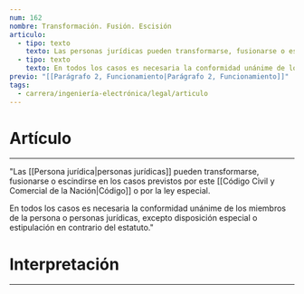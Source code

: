 ```yaml
---
num: 162
nombre: Transformación. Fusión. Escisión
articulo:
  - tipo: texto
    texto: Las personas jurídicas pueden transformarse, fusionarse o escindirse en los casos previstos por este Código o por la ley especial.
  - tipo: texto
    texto: En todos los casos es necesaria la conformidad unánime de los miembros de la persona o personas jurídicas, excepto disposición especial o estipulación en contrario del estatuto.
previo: "[[Parágrafo 2, Funcionamiento|Parágrafo 2, Funcionamiento]]"
tags:
  - carrera/ingeniería-electrónica/legal/articulo
---
```

# Artículo
---
"Las [[Persona jurídica|personas jurídicas]] pueden transformarse, fusionarse o escindirse en los casos previstos por este [[Código Civil y Comercial de la Nación|Código]] o por la ley especial.

En todos los casos es necesaria la conformidad unánime de los miembros de la persona o personas jurídicas, excepto disposición especial o estipulación en contrario del estatuto."

# Interpretación
---
